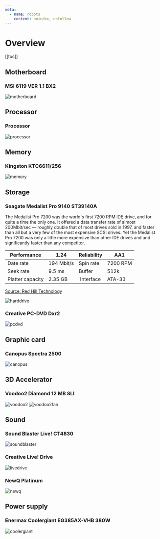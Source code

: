 ```yaml
---
meta:
  - name: robots
    content: noindex, nofollow
---
```


# Overview

[[toc]]

## Motherboard

### MSI 6119 VER 1.1 BX2

<img class="zoom-custom-imgs" :src="('/img/win98/motherboard.jpg')" alt="motherboard">

## Processor

### Processor

<img class="zoom-custom-imgs" :src="('/img/win98/processor.jpg')" alt="processor">

## Memory

### Kingston KTC6611/256

<img class="zoom-custom-imgs" :src="('/img/win98/memory.jpg')" alt="memory">

## Storage

### Seagate Medalist Pro 9140 ST39140A

The Medalist Pro 7200 was the world's first 7200 RPM IDE drive, and for quite a time the only one. It offered a data transfer rate of almost 200Mbit/sec — roughly double that of most drives sold in 1997, and faster than all but a very few of the most expensive SCSI drives. Yet the Medalist Pro 7200 was only a little more expensive than other IDE drives and and significantly faster than any competitor.

| Performance | 1.24 | Reliability | AA1 |
| ----------- | ---- | ----------- | --- |
| Date rate | 194 Mbit/s | Spin rate | 7200 RPM |
| Seek rate | 9.5 ms | Buffer | 512k |
| Platter capacity | 2.35 GB | Interface | ATA-33 |

[Source: Red Hill Technology](http://redhill.net.au/d/77.php)

<img class="zoom-custom-imgs" :src="('/img/win98/harddrive.jpg')" alt="harddrive">

### Creative PC-DVD Dxr2

<img class="zoom-custom-imgs" :src="('/img/win98/pcdvd.jpg')" alt="pcdvd">

## Graphic card

### Canopus Spectra 2500

<img class="zoom-custom-imgs" :src="('/img/win98/canopus.jpg')" alt="canopus">

## 3D Accelerator

### Voodoo2 Diamond 12 MB SLI

<img class="zoom-custom-imgs" :src="('/img/win98/voodoo2.jpg')" alt="voodoo2">

<img class="zoom-custom-imgs" :src="('/img/win98/voodoo2fan.jpg')" alt="voodoo2fan">

## Sound

### Sound Blaster Live! CT4830

<img class="zoom-custom-imgs" :src="('/img/win98/soundblaster.jpg')" alt="soundblaster">

### Creative Live! Drive

<img class="zoom-custom-imgs" :src="('/img/win98/livedrive.jpg')" alt="livedrive">

### NewQ Platinum

<img class="zoom-custom-imgs" :src="('/img/win98/newq.jpg')" alt="newq">

## Power supply

### Enermax Coolergiant EG385AX-VHB 380W

<img class="zoom-custom-imgs" :src="('/img/win98/psu.jpg')" alt="coolergiant">

